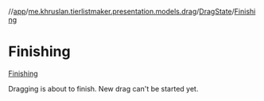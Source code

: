 //[app](../../../../index.md)/[me.khruslan.tierlistmaker.presentation.models.drag](../../index.md)/[DragState](../index.md)/[Finishing](index.md)

# Finishing

[Finishing](index.md)

Dragging is about to finish. New drag can't be started yet.
